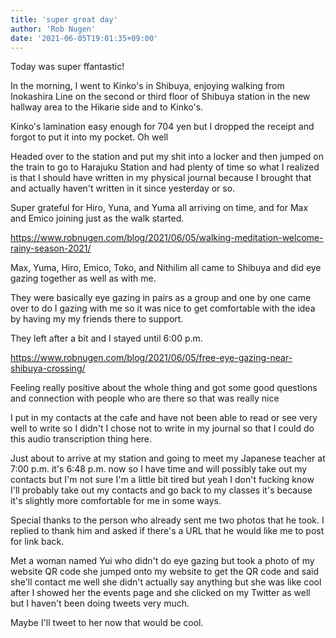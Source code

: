 ```yaml
---
title: 'super great day'
author: 'Rob Nugen'
date: '2021-06-05T19:01:35+09:00'
---
```


Today was super ffantastic!

In the morning, I went to Kinko's
in Shibuya, enjoying walking from Inokashira Line on the second or third
floor of Shibuya station in the new hallway area to the Hikarie
side and to Kinko's.

Kinko's lamination easy enough for 704 yen but I dropped the receipt
and forgot to put it into my pocket. Oh well

Headed over to the station and put my shit into a locker and
then jumped on the train to go to Harajuku Station and had
plenty of time so what I realized is that I should have written
in my physical journal because I brought that and actually
haven't written in it since yesterday or so.

Super grateful for Hiro, Yuna, and Yuma all arriving on time,
and for Max and Emico joining just as the walk started.

https://www.robnugen.com/blog/2021/06/05/walking-meditation-welcome-rainy-season-2021/

Max, Yuma, Hiro, Emico, Toko, and Nithilim all came to Shibuya
and did eye gazing together as well as with me.

They were basically eye gazing in pairs as a group
and one by one came over to do I gazing with me so it was nice
to get comfortable with the idea by having my my friends there
to support.

They left after a bit and I stayed until 6:00 p.m.

https://www.robnugen.com/blog/2021/06/05/free-eye-gazing-near-shibuya-crossing/

Feeling really positive about the whole thing and got some
good questions and connection with people who are there so
that was really nice

I put in my contacts at the cafe and have not been able to read
or see very well to write so I didn't I chose not to write in my
journal so that I could do this audio transcription thing here.

Just about to arrive at my station and going to meet my Japanese
teacher at 7:00 p.m. it's 6:48 p.m. now so I have time and will
possibly take out my contacts but I'm not sure I'm a little bit
tired but yeah I don't fucking know I'll probably take out my
contacts and go back to my classes it's because it's slightly
more comfortable for me in some ways.

Special thanks to the person who already sent me two photos
that he took.  I replied to thank him and asked if there's a
URL that he would like me to post for link back.

Met a woman named Yui who didn't do eye gazing but took a photo
of my website QR code she jumped onto my website to get the QR
code and said she'll contact me well she didn't actually say
anything but she was like cool after I showed her the events
page and she clicked on my Twitter as well but I haven't been
doing tweets very much.

Maybe I'll tweet to her now that would be cool.
